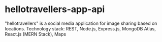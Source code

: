 # hellotravellers-app-api
"hellotravellers" is a social media application for image sharing based on locations. Technology stack: REST, Node.js, Express.js, MongoDB Atlas, React.js (MERN Stack), Maps
